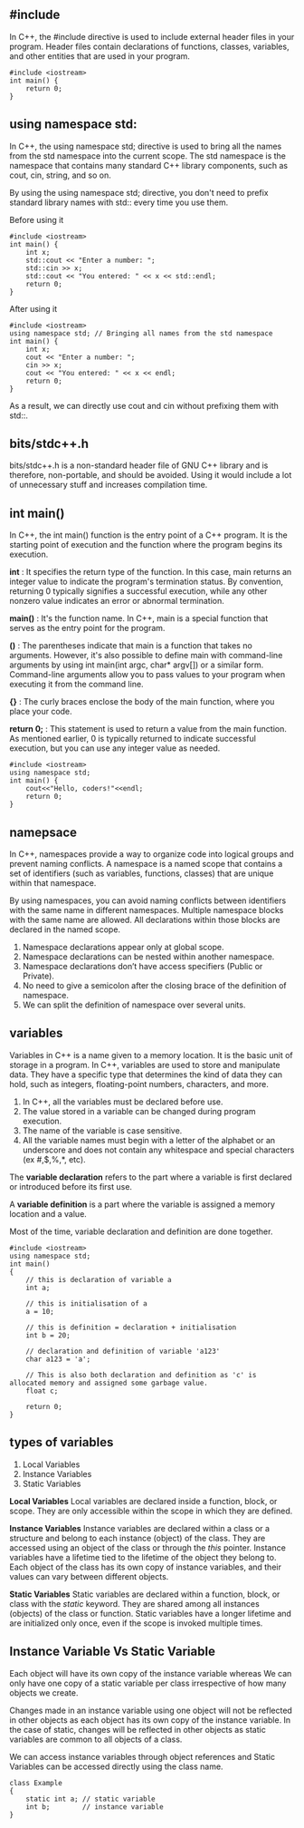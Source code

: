 ## #include
In C++, the #include directive is used to include external header files in your program. 
Header files contain declarations of functions, classes, variables, and other entities that are used in your program. 


```
#include <iostream>
int main() {
    return 0;
}
```

##  using namespace std:
In C++, the using namespace std; directive is used to bring all the names from the std namespace into the current scope. 
The std namespace is the namespace that contains many standard C++ library components, such as cout, cin, string, and so on.

By using the using namespace std; directive, you don't need to prefix standard library names with std:: every time you use them. 

Before using it

```
#include <iostream>
int main() {
    int x;
    std::cout << "Enter a number: ";
    std::cin >> x;
    std::cout << "You entered: " << x << std::endl;
    return 0;
}
```

After using it

```
#include <iostream>
using namespace std; // Bringing all names from the std namespace
int main() {
    int x;
    cout << "Enter a number: ";
    cin >> x;
    cout << "You entered: " << x << endl;
    return 0;
}
```
As a result, we can directly use cout and cin without prefixing them with std::.

## bits/stdc++.h
bits/stdc++.h is a non-standard header file of GNU C++ library and is therefore, non-portable, and should be avoided. 
Using it would include a lot of unnecessary stuff and increases compilation time.

## int main()
In C++, the int main() function is the entry point of a C++ program. It is the starting point of execution and the function where the program begins its execution.

**int** : It specifies the return type of the function. 
In this case, main returns an integer value to indicate the program's termination status. 
By convention, returning 0 typically signifies a successful execution, while any other nonzero value indicates an error or abnormal termination.

**main()** : It's the function name. In C++, main is a special function that serves as the entry point for the program.

**()** : The parentheses indicate that main is a function that takes no arguments. 
However, it's also possible to define main with command-line arguments by using int main(int argc, char* argv[]) or a similar form. Command-line arguments allow you to pass values to your program when executing it from the command line.

**{}** : The curly braces enclose the body of the main function, where you place your code.

**return 0;** : This statement is used to return a value from the main function. 
As mentioned earlier, 0 is typically returned to indicate successful execution, but you can use any integer value as needed.

```
#include <iostream>
using namespace std;
int main() {
    cout<<"Hello, coders!"<<endl;
    return 0;
}
```

## namepsace
In C++, namespaces provide a way to organize code into logical groups and prevent naming conflicts. 
A namespace is a named scope that contains a set of identifiers (such as variables, functions, classes) that are unique within that namespace.

By using namespaces, you can avoid naming conflicts between identifiers with the same name in different namespaces.
Multiple namespace blocks with the same name are allowed. All declarations within those blocks are declared in the named scope.

1. Namespace declarations appear only at global scope.
2. Namespace declarations can be nested within another namespace.
3. Namespace declarations don’t have access specifiers (Public or Private).
4. No need to give a semicolon after the closing brace of the definition of namespace.
5. We can split the definition of namespace over several units.

## variables
Variables in C++ is a name given to a memory location. It is the basic unit of storage in a program.
In C++, variables are used to store and manipulate data. They have a specific type that determines the kind of data they can hold, such as integers, floating-point numbers, characters, and more.

1. In C++, all the variables must be declared before use.
2. The value stored in a variable can be changed during program execution.
3. The name of the variable is case sensitive.
4. All the variable names must begin with a letter of the alphabet or an underscore and does not contain any whitespace and special characters (ex #,$,%,*, etc).

The **variable declaration** refers to the part where a variable is first declared or introduced before its first use. 

A **variable definition** is a part where the variable is assigned a memory location and a value. 

Most of the time, variable declaration and definition are done together.

```
#include <iostream>
using namespace std;
int main()
{
	// this is declaration of variable a
	int a;
	
	// this is initialisation of a
	a = 10;
	
	// this is definition = declaration + initialisation
	int b = 20;

	// declaration and definition of variable 'a123'
	char a123 = 'a';

	// This is also both declaration and definition as 'c' is allocated memory and assigned some garbage value.
	float c;

	return 0;
}
```

## types of variables
1. Local Variables
2. Instance Variables
3. Static Variables

**Local Variables**
Local variables are declared inside a function, block, or scope.
They are only accessible within the scope in which they are defined.

**Instance Variables**
Instance variables are declared within a class or a structure and belong to each instance (object) of the class.
They are accessed using an object of the class or through the *this* pointer.
Instance variables have a lifetime tied to the lifetime of the object they belong to.
Each object of the class has its own copy of instance variables, and their values can vary between different objects.

**Static Variables**
Static variables are declared within a function, block, or class with the *static* keyword.
They are shared among all instances (objects) of the class or function.
Static variables have a longer lifetime and are initialized only once, even if the scope is invoked multiple times.

## Instance Variable Vs Static Variable
Each object will have its own copy of the instance variable 
whereas We can only have one copy of a static variable per class irrespective of how many objects we create.

Changes made in an instance variable using one object will not be reflected in other objects as each object has its own copy of the instance variable. 
In the case of static, changes will be reflected in other objects as static variables are common to all objects of a class.

We can access instance variables through object references and 
Static Variables can be accessed directly using the class name.

```
class Example
{
    static int a; // static variable
    int b;        // instance variable
}
```
